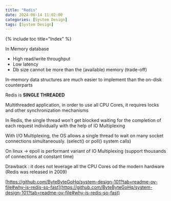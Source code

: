 ```yaml
---
title: "Redis"
date: 2024-06-14 11:02:00
categories: [System Design]
tags: [System Design]
---
```

{% include toc title="Index" %}

In Memory database
- High read/write throughput
- Low latency
- Db size cannot be more than the (available) memory (trade-off)

In-memory data structures are much easier to implement than the on-disk counterparts

Redis is **SINGLE THREADED**

Multithreaded application, in order to use all CPU Cores, it requires locks and other synchronization mechanisms

In Redis, the single thread won't get blocked waiting for the completion of each request individually with the help of IO Multiplexing

With I/O Multiplexing, the OS allows a single thread to wait on many socket connections simultaneously. (select() or poll() system calls)

On linux -> epoll is performant variant of IO Multiplexing (support thousands of connections at constant time)


Drawback : it does not leverage all the CPU Cores od the modern hardware (Redis was released in 2009)


[https://github.com/ByteByteGoHq/system-design-101?tab=readme-ov-file#why-is-redis-so-fast](https://github.com/ByteByteGoHq/system-design-101?tab=readme-ov-file#why-is-redis-so-fast)





